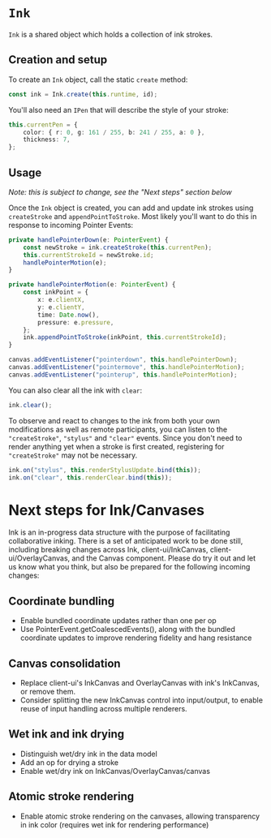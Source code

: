 # `Ink`

`Ink` is a shared object which holds a collection of ink strokes.

## Creation and setup

To create an `Ink` object, call the static `create` method:

```typescript
const ink = Ink.create(this.runtime, id);
```

You'll also need an `IPen` that will describe the style of your stroke:

```typescript
this.currentPen = {
    color: { r: 0, g: 161 / 255, b: 241 / 255, a: 0 },
    thickness: 7,
};
```

## Usage

_Note: this is subject to change, see the "Next steps" section below_

Once the `Ink` object is created, you can add and update ink strokes using `createStroke` and `appendPointToStroke`.  Most likely you'll want to do this in response to incoming Pointer Events:

```typescript
private handlePointerDown(e: PointerEvent) {
    const newStroke = ink.createStroke(this.currentPen);
    this.currentStrokeId = newStroke.id;
    handlePointerMotion(e);
}

private handlePointerMotion(e: PointerEvent) {
    const inkPoint = {
        x: e.clientX,
        y: e.clientY,
        time: Date.now(),
        pressure: e.pressure,
    };
    ink.appendPointToStroke(inkPoint, this.currentStrokeId);
}

canvas.addEventListener("pointerdown", this.handlePointerDown);
canvas.addEventListener("pointermove", this.handlePointerMotion);
canvas.addEventListener("pointerup", this.handlePointerMotion);
```

You can also clear all the ink with `clear`:

```typescript
ink.clear();
```

To observe and react to changes to the ink from both your own modifications as well as remote participants, you can listen to the `"createStroke"`, `"stylus"` and `"clear"` events.  Since you don't need to render anything yet when a stroke is first created, registering for `"createStroke"` may not be necessary.

```typescript
ink.on("stylus", this.renderStylusUpdate.bind(this));
ink.on("clear", this.renderClear.bind(this));
```

# Next steps for Ink/Canvases

Ink is an in-progress data structure with the purpose of facilitating collaborative inking.  There is a set of anticipated work to be done still, including breaking changes across Ink, client-ui/InkCanvas, client-ui/OverlayCanvas, and the Canvas component.  Please do try it out and let us know what you think, but also be prepared for the following incoming changes:

## Coordinate bundling
- Enable bundled coordinate updates rather than one per op
- Use PointerEvent.getCoalescedEvents(), along with the bundled coordinate updates to improve rendering fidelity and hang resistance

## Canvas consolidation
- Replace client-ui's InkCanvas and OverlayCanvas with ink's InkCanvas, or remove them.
- Consider splitting the new InkCanvas control into input/output, to enable reuse of input handling across multiple renderers.

## Wet ink and ink drying
- Distinguish wet/dry ink in the data model
- Add an op for drying a stroke
- Enable wet/dry ink on InkCanvas/OverlayCanvas/canvas

## Atomic stroke rendering
- Enable atomic stroke rendering on the canvases, allowing transparency in ink color (requires wet ink for rendering performance)

